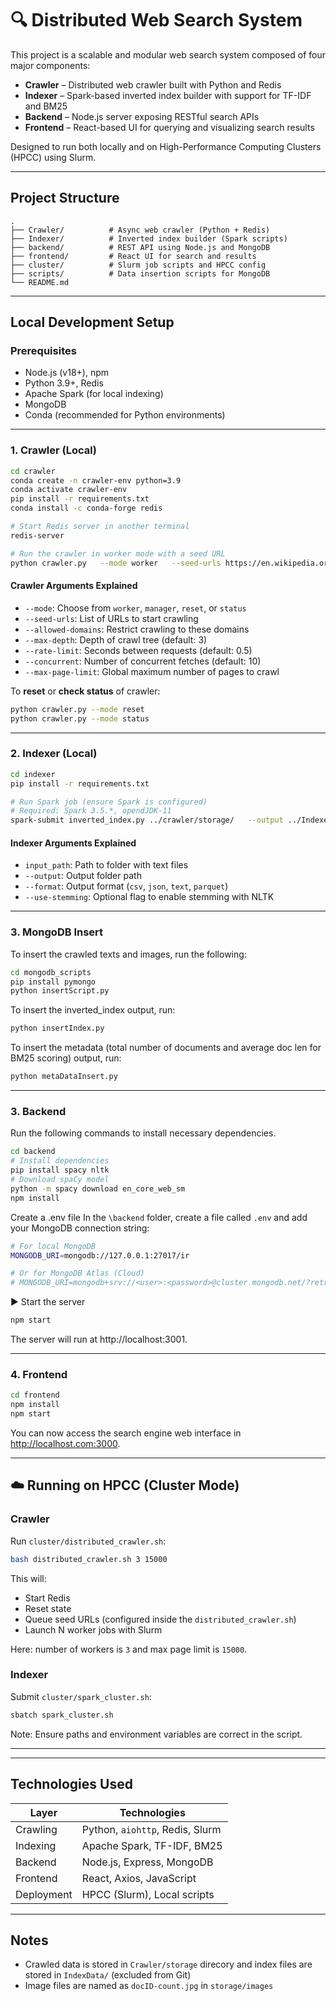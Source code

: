 # 🔍 Distributed Web Search System

This project is a scalable and modular web search system composed of four major components:

- **Crawler** – Distributed web crawler built with Python and Redis
- **Indexer** – Spark-based inverted index builder with support for TF-IDF and BM25
- **Backend** – Node.js server exposing RESTful search APIs
- **Frontend** – React-based UI for querying and visualizing search results

Designed to run both locally and on High-Performance Computing Clusters (HPCC) using Slurm.

---

## Project Structure

```
.
├── Crawler/          # Async web crawler (Python + Redis)
├── Indexer/          # Inverted index builder (Spark scripts)
├── backend/          # REST API using Node.js and MongoDB
├── frontend/         # React UI for search and results
├── cluster/          # Slurm job scripts and HPCC config
├── scripts/ 		  # Data insertion scripts for MongoDB
└── README.md
```

---

## Local Development Setup

### Prerequisites

- Node.js (v18+), npm
- Python 3.9+, Redis
- Apache Spark (for local indexing)
- MongoDB
- Conda (recommended for Python environments)

---

### 1. Crawler (Local)

```bash
cd crawler
conda create -n crawler-env python=3.9
conda activate crawler-env
pip install -r requirements.txt
conda install -c conda-forge redis

# Start Redis server in another terminal
redis-server

# Run the crawler in worker mode with a seed URL
python crawler.py   --mode worker   --seed-urls https://en.wikipedia.org/wiki/Lionel_Messi   --allowed-domains en.wikipedia.org   --max-depth 2   --rate-limit 0.2   --concurrent 10   --max-page-limit 50
```

#### Crawler Arguments Explained

- `--mode`: Choose from `worker`, `manager`, `reset`, or `status`
- `--seed-urls`: List of URLs to start crawling
- `--allowed-domains`: Restrict crawling to these domains
- `--max-depth`: Depth of crawl tree (default: 3)
- `--rate-limit`: Seconds between requests (default: 0.5)
- `--concurrent`: Number of concurrent fetches (default: 10)
- `--max-page-limit`: Global maximum number of pages to crawl

To **reset** or **check status** of crawler:

```bash
python crawler.py --mode reset
python crawler.py --mode status
```

---

### 2. Indexer (Local)

```bash
cd indexer
pip install -r requirements.txt

# Run Spark job (ensure Spark is configured)
# Required: Spark 3.5.*, opendJDK-11
spark-submit inverted_index.py ../crawler/storage/   --output ../IndexeData/  --format csv   --use-stemming
```

#### Indexer Arguments Explained

- `input_path`: Path to folder with text files
- `--output`: Output folder path
- `--format`: Output format (`csv`, `json`, `text`, `parquet`)
- `--use-stemming`: Optional flag to enable stemming with NLTK

---

### 3. MongoDB Insert

To insert the crawled texts and images, run the following:

```bash
cd mongodb_scripts
pip install pymongo
python insertScript.py
```

To insert the inverted_index output, run:

```bash
python insertIndex.py
```

To insert the metadata (total number of documents and average doc len for BM25 scoring) output, run:

```bash
python metaDataInsert.py
```

---

### 3. Backend

Run the following commands to install necessary dependencies.

```bash
cd backend
# Install dependencies
pip install spacy nltk
# Download spaCy model
python -m spacy download en_core_web_sm
npm install
```

Create a .env file
In the `\backend` folder, create a file called `.env` and add your MongoDB connection string:

```bash
# For local MongoDB
MONGODB_URI=mongodb://127.0.0.1:27017/ir

# Or for MongoDB Atlas (Cloud)
# MONGODB_URI=mongodb+srv://<user>:<password>@cluster.mongodb.net/?retryWrites=true&w=majority

```

▶️ Start the server

```bash
npm start
```

The server will run at http://localhost:3001.

---

### 4. Frontend

```bash
cd frontend
npm install
npm start
```

You can now access the search engine web interface in http://localhost.com:3000.

---

## ☁️ Running on HPCC (Cluster Mode)

### Crawler

Run `cluster/distributed_crawler.sh`:

```bash
bash distributed_crawler.sh 3 15000
```

This will:

- Start Redis
- Reset state
- Queue seed URLs (configured inside the `distributed_crawler.sh`)
- Launch N worker jobs with Slurm

Here: number of workers is `3` and max page limit is `15000`.

### Indexer

Submit `cluster/spark_cluster.sh`:

```bash
sbatch spark_cluster.sh
```

Note: Ensure paths and environment variables are correct in the script.

---

---

## Technologies Used

| Layer      | Technologies                    |
| ---------- | ------------------------------- |
| Crawling   | Python, `aiohttp`, Redis, Slurm |
| Indexing   | Apache Spark, TF-IDF, BM25      |
| Backend    | Node.js, Express, MongoDB       |
| Frontend   | React, Axios, JavaScript        |
| Deployment | HPCC (Slurm), Local scripts     |

---

## Notes

- Crawled data is stored in `Crawler/storage` direcory and index files are stored in `IndexData/` (excluded from Git)
- Image files are named as `docID-count.jpg` in `storage/images`
